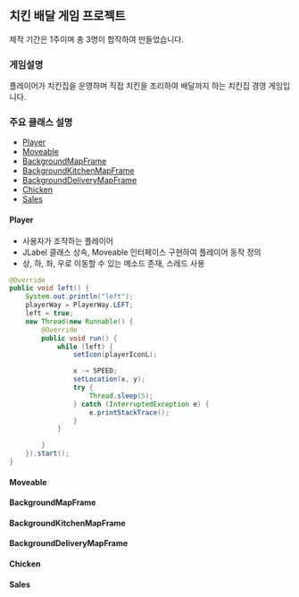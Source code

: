 ## 치킨 배달 게임 프로젝트


제작 기간은 1주이며 총 3명이 합작하여 만들었습니다.

### 게임설명

 플레이어가 치킨집을 운영하며 직접 치킨을 조리하여 배달까지 하는 치킨집 경영 게임입니다.
 
 
 ### 주요 클래스 설명
 - [Player](#player)
 - [Moveable](#moveable)
 - [BackgroundMapFrame](#backgroundmapframe)
 - [BackgroundKitchenMapFrame](#backgroundkitchenmapframe)
 - [BackgroundDeliveryMapFrame](#backgrounddeliverymapframe)
 - [Chicken](#chicken)
 - [Sales](#sales)



#### Player
- 사용자가 조작하는 플레이어
- JLabel 클래스 상속, Moveable 인터페이스 구현하여 플레이어 동작 정의
- 상, 하, 좌, 우로 이동할 수 있는 메소드 존재, 스레드 사용

```java
@Override
public void left() {
	System.out.println("left");
	playerWay = PlayerWay.LEFT;
	left = true;
	new Thread(new Runnable() {
		@Override
		public void run() {
			while (left) {
				setIcon(playerIconL);

				x -= SPEED;
				setLocation(x, y);
				try {
					Thread.sleep(5);
				} catch (InterruptedException e) {
					e.printStackTrace();
				}
			}

		}
	}).start();
}
```


#### Moveable

#### BackgroundMapFrame

#### BackgroundKitchenMapFrame

#### BackgroundDeliveryMapFrame

#### Chicken
 
#### Sales
 
 
 
